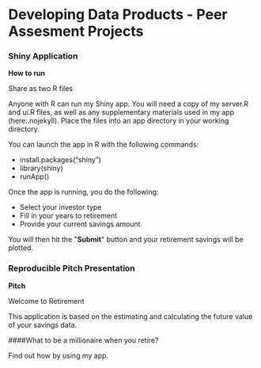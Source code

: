 Developing Data Products - Peer Assesment Projects
======================

### Shiny Application

**How to run**

Share as two R files

Anyone with R can run my Shiny app. You will need a copy of my server.R and ui.R files, as well as any supplementary materials used in my app (here:.nojekyll). Place the files into an app directory in your working directory. 

You can launch the app in R with the following commands:

* install.packages(“shiny”)
* library(shiny)
* runApp()

Once the app is running, you do the following:

* Select your investor type
* Fill in your years to retirement
* Provide your current savings amount

You will then hit the "**Submit**" button and your retirement savings will be plotted.

### Reproducible Pitch Presentation

**Pitch**

Welcome to Retirement

This application is based on the estimating and calculating the future value of your savings data.

####What to be a millionaire when you retire?

Find out how by using my app.


